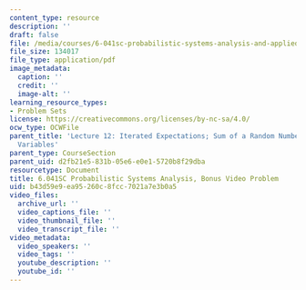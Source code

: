 ```yaml
---
content_type: resource
description: ''
draft: false
file: /media/courses/6-041sc-probabilistic-systems-analysis-and-applied-probability-fall-2013/b43d59e9ea95260c8fcc7021a7e3b0a5_MIT6_041SCF13_Lec12BonVid.pdf
file_size: 134017
file_type: application/pdf
image_metadata:
  caption: ''
  credit: ''
  image-alt: ''
learning_resource_types:
- Problem Sets
license: https://creativecommons.org/licenses/by-nc-sa/4.0/
ocw_type: OCWFile
parent_title: 'Lecture 12: Iterated Expectations; Sum of a Random Number of Random
  Variables'
parent_type: CourseSection
parent_uid: d2fb21e5-831b-05e6-e0e1-5720b8f29dba
resourcetype: Document
title: 6.041SC Probabilistic Systems Analysis, Bonus Video Problem
uid: b43d59e9-ea95-260c-8fcc-7021a7e3b0a5
video_files:
  archive_url: ''
  video_captions_file: ''
  video_thumbnail_file: ''
  video_transcript_file: ''
video_metadata:
  video_speakers: ''
  video_tags: ''
  youtube_description: ''
  youtube_id: ''
---
```

